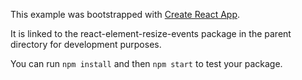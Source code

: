 This example was bootstrapped with [Create React App](https://github.com/facebook/create-react-app).

It is linked to the react-element-resize-events package in the parent directory for development purposes.

You can run `npm install` and then `npm start` to test your package.
